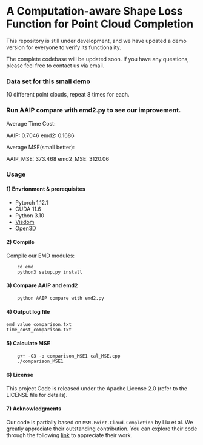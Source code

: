 # A Computation-aware Shape Loss Function for Point Cloud Completion
This repository is still under development, and we have updated a demo version for everyone to verify its functionality. 

The complete codebase will be updated soon. If you have any questions, please feel free to contact us via email.

### Data set for this small demo
10 different point clouds, repeat 8 times for each.

### Run AAIP compare with emd2.py to see our improvement.
Average Time Cost: 

AAIP: 0.7046 emd2: 0.1686 

Average MSE(small better):

AAIP_MSE: 373.468 emd2_MSE: 3120.06

### Usage

#### 1) Envrionment & prerequisites
- Pytorch 1.12.1
- CUDA 11.6
- Python 3.10
- [Visdom](https://github.com/facebookresearch/visdom)
- [Open3D](http://www.open3d.org/docs/release/index.html#python-api-index)

#### 2) Compile
Compile our EMD modules:  
```
    cd emd
    python3 setup.py install
```

#### 3) Compare AAIP and emd2
```
    python AAIP compare with emd2.py
```

#### 4) Output log file 
    emd_value_comparison.txt
    time_cost_comparison.txt

#### 5) Calculate MSE
```
    g++ -O3 -o comparison_MSE1 cal_MSE.cpp
    ./comparison_MSE1
```

#### 6) License
This project Code is released under the Apache License 2.0 (refer to the LICENSE file for details).

#### 7) Acknowledgments
Our code is partially based on `MSN-Point-Cloud-Completion` by Liu et al. 
We greatly appreciate their outstanding contribution. 
You can explore their code through the following [link](https://github.com/Colin97/MSN-Point-Cloud-Completion) to appreciate their work.
